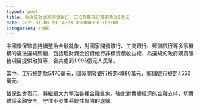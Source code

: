 ```yaml
---
layout: post
title: 銀保監對國家開發銀行、工行及郵儲行等罰款近2億元
date: 2021-01-08 19:14:23.000000000 +08:00
categories: rthk
---
```


中國銀保監會持續整治金融亂象，對國家開發銀行、工商銀行、郵儲銀行等多家機構的違法違規問題，包括理財資金投資他行非標資產收益權、為違規的政府購買服務項目提供融資等，合共處罰1.995億元人民幣。

當中，工行被罰款5470萬元，國家開發銀行被罰4880萬元，郵儲銀行被罰4550萬元。

銀保監會表示，將繼續大力整治各種金融亂象，強化對實體經濟的金融支持，切實維護金融安全，守住不發生系統性風險的底線。
